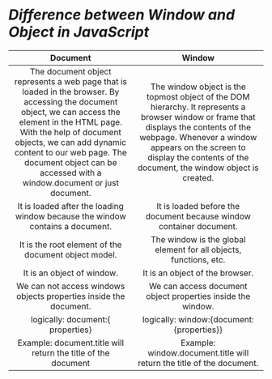 # ***Difference between Window and Object in JavaScript***


| **Document** | **Window** | 
| :---------------------:  | :---------------------:|
|The document object represents a web page that is loaded in the browser. By accessing the document object, we can access the element in the HTML page. With the help of document objects, we can add dynamic content to our web page. The document object can be accessed with a window.document or just document.|The window object is the topmost object of the DOM hierarchy. It represents a browser window or frame that displays the contents of the webpage. Whenever a window appears on the screen to display the contents of the document, the window object is created.|
|It is loaded after the loading window because the window contains a document.|It is loaded before the document because window container document.|
|It is the root element of the document object model.|The window is the global element for all objects, functions, etc.|
|It is an object of window.|It is an object of the browser.|
|We can not access windows objects properties inside the document.|We can access document object properties inside the window.|
| logically:  document:{ properties} |logically: window:{document:{properties}}|
|Example: document.title will return the title of the document|Example: window.document.title will return the title of the document.|